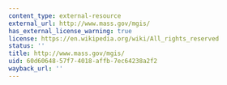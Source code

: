 ```yaml
---
content_type: external-resource
external_url: http://www.mass.gov/mgis/
has_external_license_warning: true
license: https://en.wikipedia.org/wiki/All_rights_reserved
status: ''
title: http://www.mass.gov/mgis/
uid: 60d60648-57f7-4018-affb-7ec64238a2f2
wayback_url: ''
---
```

